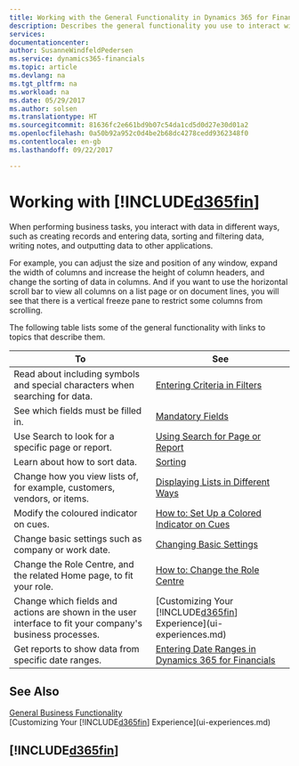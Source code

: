 ```yaml
---
title: Working with the General Functionality in Dynamics 365 for Financials | Microsoft Docs
description: Describes the general functionality you use to interact with data in Financials, such as entering values, sorting data, and changing views.
services: 
documentationcenter: 
author: SusanneWindfeldPedersen
ms.service: dynamics365-financials
ms.topic: article
ms.devlang: na
ms.tgt_pltfrm: na
ms.workload: na
ms.date: 05/29/2017
ms.author: solsen
ms.translationtype: HT
ms.sourcegitcommit: 81636fc2e661bd9b07c54da1cd5d0d27e30d01a2
ms.openlocfilehash: 0a50b92a952c0d4be2b68dc4278cedd9362348f0
ms.contentlocale: en-gb
ms.lasthandoff: 09/22/2017

---
```

# <a name="working-with-included365finincludesd365finlongmdmd"></a>Working with [!INCLUDE[d365fin](includes/d365fin_long_md.md)]
When performing business tasks, you interact with data in different ways, such as creating records and entering data, sorting and filtering data, writing notes, and outputting data to other applications.

For example, you can adjust the size and position of any window, expand the width of columns and increase the height of column headers, and change the sorting of data in columns. And if you want to use the horizontal scroll bar to view all columns on a list page or on document lines, you will see that there is a vertical freeze pane to restrict some columns from scrolling.

The following table lists some of the general functionality with links to topics that describe them.

| To | See |
| --- | --- |
| Read about including symbols and special characters when searching for data. |[Entering Criteria in Filters](ui-enter-criteria-filters.md) |
| See which fields must be filled in. |[Mandatory Fields](ui-mandatory-fields.md) |
| Use Search to look for a specific page or report. |[Using Search for Page or Report](ui-search.md) |
| Learn about how to sort data. |[Sorting](ui-sorting.md) |
| Change how you view lists of, for example, customers, vendors, or items. |[Displaying Lists in Different Ways](across-display-lists-different-views.md) |
| Modify the coloured indicator on cues. |[How to: Set Up a Colored Indicator on Cues](ui-how-setup-colored-indicator-cues.md) |
| Change basic settings such as company or work date. |[Changing Basic Settings](ui-change-basic-settings.md) |
| Change the Role Centre, and the related Home page, to fit your role. |[How to: Change the Role Centre](change-role.md) |
| Change which fields and actions are shown in the user interface to fit your company's business processes. |[Customizing Your [!INCLUDE[d365fin](includes/d365fin_md.md)] Experience](ui-experiences.md) |
| Get reports to show data from specific date ranges. |[Entering Date Ranges in Dynamics 365 for Financials](ui-enter-date-ranges.md) |

## <a name="see-also"></a>See Also
[General Business Functionality](ui-across-business-areas.md)  
[Customizing Your [!INCLUDE[d365fin](includes/d365fin_md.md)] Experience](ui-experiences.md)  

## [!INCLUDE[d365fin](includes/free_trial_md.md)]

